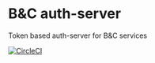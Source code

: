 # B&C auth-server

Token based auth-server for B&C services


[![CircleCI](https://circleci.com/gh/GuhaAG/writerslife-server/tree/master.svg?style=svg)](https://circleci.com/gh/GuhaAG/writerslife-server/tree/master)
